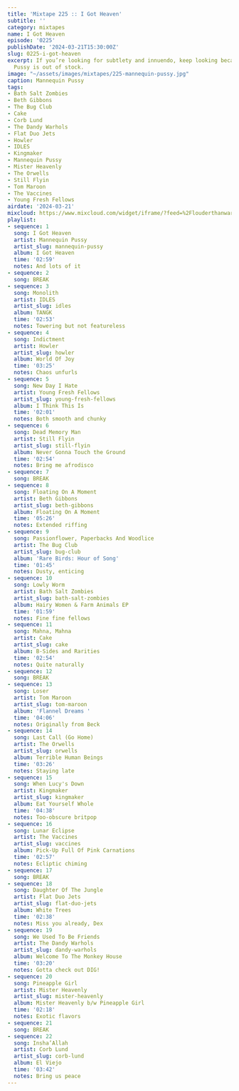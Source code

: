 ```yaml
---
title: 'Mixtape 225 :: I Got Heaven'
subtitle: ''
category: mixtapes
name: I Got Heaven
episode: '0225'
publishDate: '2024-03-21T15:30:00Z'
slug: 0225-i-got-heaven
excerpt: If you’re looking for subtlety and innuendo, keep looking because Mannequin
  Pussy is out of stock.
image: "~/assets/images/mixtapes/225-mannequin-pussy.jpg"
caption: Mannequin Pussy
tags:
- Bath Salt Zombies
- Beth Gibbons
- The Bug Club
- Cake
- Corb Lund
- The Dandy Warhols
- Flat Duo Jets
- Howler
- IDLES
- Kingmaker
- Mannequin Pussy
- Mister Heavenly
- The Orwells
- Still Flyin
- Tom Maroon
- The Vaccines
- Young Fresh Fellows
airdate: '2024-03-21'
mixcloud: https://www.mixcloud.com/widget/iframe/?feed=%2Flouderthanwar%2Fthe-mixtape-225-i-got-heaven-2024-03-21%2F&hide_artwork=1&hide_cover=1&light=1
playlist:
- sequence: 1
  song: I Got Heaven
  artist: Mannequin Pussy
  artist_slug: mannequin-pussy
  album: I Got Heaven
  time: '02:59'
  notes: And lots of it
- sequence: 2
  song: BREAK
- sequence: 3
  song: Monolith
  artist: IDLES
  artist_slug: idles
  album: TANGK
  time: '02:53'
  notes: Towering but not featureless
- sequence: 4
  song: Indictment
  artist: Howler
  artist_slug: howler
  album: World Of Joy
  time: '03:25'
  notes: Chaos unfurls
- sequence: 5
  song: New Day I Hate
  artist: Young Fresh Fellows
  artist_slug: young-fresh-fellows
  album: I Think This Is
  time: '02:01'
  notes: Both smooth and chunky
- sequence: 6
  song: Dead Memory Man
  artist: Still Flyin
  artist_slug: still-flyin
  album: Never Gonna Touch the Ground
  time: '02:54'
  notes: Bring me afrodisco
- sequence: 7
  song: BREAK
- sequence: 8
  song: Floating On A Moment
  artist: Beth Gibbons
  artist_slug: beth-gibbons
  album: Floating On A Moment
  time: '05:26'
  notes: Extended riffing
- sequence: 9
  song: Passionflower, Paperbacks And Woodlice
  artist: The Bug Club
  artist_slug: bug-club
  album: 'Rare Birds: Hour of Song'
  time: '01:45'
  notes: Dusty, enticing
- sequence: 10
  song: Lowly Worm
  artist: Bath Salt Zombies
  artist_slug: bath-salt-zombies
  album: Hairy Women & Farm Animals EP
  time: '01:59'
  notes: Fine fine fellows
- sequence: 11
  song: Mahna, Mahna
  artist: Cake
  artist_slug: cake
  album: B-Sides and Rarities
  time: '02:54'
  notes: Quite naturally
- sequence: 12
  song: BREAK
- sequence: 13
  song: Loser
  artist: Tom Maroon
  artist_slug: tom-maroon
  album: 'Flannel Dreams '
  time: '04:06'
  notes: Originally from Beck
- sequence: 14
  song: Last Call (Go Home)
  artist: The Orwells
  artist_slug: orwells
  album: Terrible Human Beings
  time: '03:26'
  notes: Staying late
- sequence: 15
  song: When Lucy's Down
  artist: Kingmaker
  artist_slug: kingmaker
  album: Eat Yourself Whole
  time: '04:38'
  notes: Too-obscure britpop
- sequence: 16
  song: Lunar Eclipse
  artist: The Vaccines
  artist_slug: vaccines
  album: Pick-Up Full Of Pink Carnations
  time: '02:57'
  notes: Ecliptic chiming
- sequence: 17
  song: BREAK
- sequence: 18
  song: Daughter Of The Jungle
  artist: Flat Duo Jets
  artist_slug: flat-duo-jets
  album: White Trees
  time: '02:38'
  notes: Miss you already, Dex
- sequence: 19
  song: We Used To Be Friends
  artist: The Dandy Warhols
  artist_slug: dandy-warhols
  album: Welcome To The Monkey House
  time: '03:20'
  notes: Gotta check out DIG!
- sequence: 20
  song: Pineapple Girl
  artist: Mister Heavenly
  artist_slug: mister-heavenly
  album: Mister Heavenly b/w Pineapple Girl
  time: '02:18'
  notes: Exotic flavors
- sequence: 21
  song: BREAK
- sequence: 22
  song: Insha’Allah
  artist: Corb Lund
  artist_slug: corb-lund
  album: El Viejo
  time: '03:42'
  notes: Bring us peace
---
```


